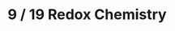# 9 / 19 Redox Chemistry

<Subsubtopic id='9.1.NoS' type='Nature of Science' content='How evidence is used—changes in the definition of oxidation and reduction from one involving specific elements (oxygen and hydrogen), to one involving electron transfer, to one invoking oxidation numbers is a good example of the way that scientists broaden similarities to general principles. (1.9)' />
<Subsubtopic id='9.1.U1' type='Understandings' content='Oxidation and reduction can be considered in terms of oxygen gain/hydrogen loss, electron transfer or change in oxidation number.' />
<Subsubtopic id='9.1.U2' type='Understandings' content='An oxidizing agent is reduced and a reducing agent is oxidized.' />
<Subsubtopic id='9.1.U3' type='Understandings' content='Variable oxidation numbers exist for transition metals and for most main-group' />
<Subsubtopic id='9.1.U4' type='Understandings' content='The activity series ranks metals according to the ease with which they undergo oxidation.' />
<Subsubtopic id='9.1.U5' type='Understandings' content='The Winkler Method can be used to measure biochemical oxygen demand (BOD), used as a measure of the degree of pollution in a water sample.' />
<Subsubtopic id='9.1.AS1' type='Applications and skills' content='Deduction of the oxidation states of an atom in an ion or a compound.' />
<Subsubtopic id='9.1.AS2' type='Applications and skills' content='Deduction of the name of a transition metal compound from a given formula, applying oxidation numbers represented by Roman numerals.' />
<Subsubtopic id='9.1.AS3' type='Applications and skills' content='Identification of the species oxidized and reduced and the oxidizing and reducing agents, in redox reactions.' />
<Subsubtopic id='9.1.AS4' type='Applications and skills' content='Deduction of redox reactions using half-equations in acidic or neutral solutions.' />
<Subsubtopic id='9.1.AS5' type='Applications and skills' content='Deduction of the feasibility of a redox reaction from the activity series or reaction data.' />
<Subsubtopic id='9.1.AS6' type='Applications and skills' content='Solution of a range of redox titration problems.' />
<Subsubtopic id='9.1.AS7' type='Applications and skills' content='Application of the Winkler Method to calculate BOD.' />
<Subsubtopic id='9.1.G1' type='Guidance' content='Oxidation number and oxidation state are often used interchangeably, though IUPAC does formally distinguish between the two terms. Oxidation numbers are represented by Roman numerals according to IUPAC.' />
<Subsubtopic id='9.1.G2' type='Guidance' content='Oxidation states should be represented with the sign given before the number, eg +2 not 2+.' />
<Subsubtopic id='9.1.G3' type='Guidance' content='The oxidation state of hydrogen in metal hydrides (-1) and oxygen in peroxides (-1) should be covered.' />
<Subsubtopic id='9.1.G4' type='Guidance' content='A simple activity series is given in the data booklet in section 25.' />
<Subsubtopic id='9.1.IM1' type='International-mindedness' content='Access to a supply of clean drinking water has been recognized by the United Nations as a fundamental human right, yet it is estimated that over one billion people lack this provision. Disinfection of water supplies commonly uses oxidizing agents such as chlorine or ozone to kill microbial pathogens.' />
<Subsubtopic id='9.1.ToK1' type='Theory of Knowledge' content='Chemistry has developed a systematic language that has resulted in older names becoming obsolete. What has been lost and gained in this process?' />
<Subsubtopic id='9.1.ToK2' type='Theory of Knowledge' content='Oxidation states are useful when explaining redox reactions. Are artificial conversions a useful or valid way of clarifying knowledge?' />
<Subsubtopic id='9.1.Uz1' type='Utilization' content='Aerobic respiration, batteries, solar cells, fuel cells, bleaching by hydrogen peroxide of melanin in hair, household bleach, the browning of food exposed to air, etc.' />
<Subsubtopic id='9.1.Uz2' type='Utilization' content='Driving under the influence of alcohol is a global problem which results in serious road accidents. A redox reaction is the basis of the breathalyser test.' />
<Subsubtopic id='9.1.Uz3' type='Utilization' content='Natural and synthetic antioxidants in food chemistry.' />
<Subsubtopic id='9.1.Uz4' type='Utilization' content='Photochromic lenses.' />
<Subsubtopic id='9.1.Uz5' type='Utilization' content='Corrosion and galvanization.' />
<Subsubtopic id='9.1.Aims1' type='Aims' content='Aim 6: Experiments could include demonstrating the activity series, redox titrations, and using the Winkler method to measure BOD.' />
<Subsubtopic id='9.1.Aims2' type='Aims' content='Aim 8: Oxidizing agents such as chlorine can be used as disinfectants. Use of chlorine as a disinfectant is of concern due to its ability to oxidize other species forming harmful by-products (eg trichloromethane).' />
<Subsubtopic id='9.2.NoS' type='Nature of Science' content='Ethical implications of research—the desire to produce energy can be driven by social needs or profit. (4.5)' />
<Subsubtopic id='9.2.U1' type='Understandings' content='Voltaic cells convert energy from spontaneous, exothermic chemical processes to electrical energy.' />
<Subsubtopic id='9.2.U2' type='Understandings' content='Oxidation occurs at the anode (negative electrode) and reduction occurs at the cathode (positive electrode) in a voltaic cell.' />
<Subsubtopic id='9.2.U3' type='Understandings' content='Electrolytic cells convert electrical energy to chemical energy, by bringing about non-spontaneous processes.' />
<Subsubtopic id='9.2.U4' type='Understandings' content='Oxidation occurs at the anode (positive electrode) and reduction occurs at the cathode (negative electrode) in an electrolytic cell.' />
<Subsubtopic id='9.2.AS1' type='Applications and skills' content='Construction and annotation of both types of electrochemical cells.' />
<Subsubtopic id='9.2.AS2' type='Applications and skills' content='Explanation of how a redox reaction is used to produce electricity in a voltaic cell and how current is conducted in an electrolytic cell.' />
<Subsubtopic id='9.2.AS3' type='Applications and skills' content='Distinction between electron and ion flow in both electrochemical cells.' />
<Subsubtopic id='9.2.AS4' type='Applications and skills' content='Performance of laboratory experiments involving a typical voltaic cell using two metal/metal-ion half-cells.' />
<Subsubtopic id='9.2.AS5' type='Applications and skills' content='Deduction of the products of the electrolysis of a molten salt.' />
<Subsubtopic id='9.2.G1' type='Guidance' content='For voltaic cells, a cell diagram convention should be covered.' />
<Subsubtopic id='9.2.IM1' type='International-mindedness' content='Research in space exploration often centres on energy factors. The basic hydrogen–oxygen fuel cell can be used as an energy source in spacecraft, such as those first engineered by NASA in the USA. The International Space Station is a good example of a multinational project involving the international scientific community.' />
<Subsubtopic id='9.2.ToK1' type='Theory of Knowledge' content='Is energy just an abstract concept used to justify why certain types of changes are always associated with each other? Are concepts such as energy real?' />
<Subsubtopic id='9.2.Uz1' type='Utilization' content='Fuel cells.' />
<Subsubtopic id='9.2.Uz2' type='Utilization' content='Heart pacemakers.' />
<Subsubtopic id='9.2.Aims1' type='Aims' content='Aim 6: Construction of a typical voltaic cell using two metal/metal-ion half-cells.' />
<Subsubtopic id='9.2.Aims2' type='Aims' content='Aim 6: Electrolysis experiments could include that of a molten salt. A video could also be used to show some of these electrolytic processes.' />
<Subsubtopic id='9.2.Aims3' type='Aims' content='Aim 8: Although the hydrogen fuel cell is considered an environmentally friendly, efficient alternative to the internal combustion engine, storage of hydrogen fuel is a major problem. The use of liquid methanol, which can be produced from plants as a carbon neutral fuel (one which does not contribute to the greenhouse effect), in fuel cells has enormous potential. What are the current barriers to the development of fuel cells?' />
<Subsubtopic id='19.1.NoS1' type='Nature of Science' content='Employing quantitative reasoning—electrode potentials and the standard hydrogen electrode. (3.1)' />
<Subsubtopic id='19.1.NoS2' type='Nature of Science' content='Collaboration and ethical implications—scientists have collaborated to work on electrochemical cell technologies and have to consider the environmental and ethical implications of using fuel cells and microbial fuel cells. (4.5)' />
<Subsubtopic id='19.1.U1' type='Understandings' content='A voltaic cell generates an electromotive force (EMF) resulting in the movement of electrons from the anode (negative electrode) to the cathode (positive electrode) via the external circuit. The EMF is termed the cell potential (Eº).' />
<Subsubtopic id='19.1.U2' type='Understandings' content='The standard hydrogen electrode (SHE) consists of an inert platinum electrode in contact with 1 mol dm-3 hydrogen ion and hydrogen gas at 100 kPa and 298 K. The standard electrode potential (Eº) is the potential (voltage) of the reduction half-equation under standard conditions measured relative to the SHE. Solute concentration is 1 mol dm-3 or 100 kPa for gases. Eº of the SHE is 0 V.' />
<Subsubtopic id='19.1.U3' type='Understandings' content='When aqueous solutions are electrolysed, water can be oxidized to oxygen at the anode and reduced to hydrogen at the cathode' />
<Subsubtopic id='19.1.U4' type='Understandings' content='∆Gº = -nFEº. When Eº is positive, ∆Gº is negative indicative of a spontaneous process. When Eº is negative, ∆Gº is positive indicative of a non-spontaneous process. When Eº is 0, then ∆Gº is 0.' />
<Subsubtopic id='19.1.U5' type='Understandings' content='Current, duration of electrolysis and charge on the ion affect the amount of product formed at the electrodes during electrolysis.' />
<Subsubtopic id='19.1.U6' type='Understandings' content='Electroplating involves the electrolytic coating of an object with a metallic thin layer.' />
<Subsubtopic id='19.1.AS1' type='Applications and skills' content='Calculation of cell potentials using standard electrode potentials.' />
<Subsubtopic id='19.1.AS2' type='Applications and skills' content='Prediction of whether a reaction is spontaneous or not using Eº values' />
<Subsubtopic id='19.1.AS3' type='Applications and skills' content='Determination of standard free-energy changes (∆Gº) using standard electrode potentials.' />
<Subsubtopic id='19.1.AS4' type='Applications and skills' content='Explanation of the products formed during the electrolysis of aqueous solutions' />
<Subsubtopic id='19.1.AS5' type='Applications and skills' content='Perform lab experiments that could include single replacement reactions in aqueous solutions.' />
<Subsubtopic id='19.1.AS6' type='Applications and skills' content='Determination of the relative amounts of products formed during electrolytic processes.' />
<Subsubtopic id='19.1.AS7' type='Applications and skills' content='Explanation of the process of electroplating.' />
<Subsubtopic id='19.1.G1' type='Guidance' content='Electrolytic processes to be covered in theory should include the electrolysis of aqueous solutions (eg sodium chloride, copper(II) sulfate etc) and water using both inert platinum or graphite electrodes and copper electrodes. Explanations should refer to Eº values, nature of the electrode and concentration of the electrolyte.' />
<Subsubtopic id='19.1.G2' type='Guidance' content='∆G° = −nFE° is given in the data booklet in section 1.' />
<Subsubtopic id='19.1.G3' type='Guidance' content='Faraday’s constant = 96 500 C mol-1 is given in the data booklet in section 2' />
<Subsubtopic id='19.1.G4' type='Guidance' content='The term “cells in series” should be understood' />
<Subsubtopic id='19.1.IM1' type='International-mindedness' content='Many electrochemical cells can act as energy sources alleviating the world’s energy problems but some cells such as super-efficient microbial fuel cells (MFCs) (also termed biological fuel cells) can contribute to clean-up of the environment. How do national governments and the international community decide on research priorities for funding purposes?' />
<Subsubtopic id='19.1.ToK1' type='Theory of Knowledge' content='The SHE is an example of an arbitrary reference. Would our scientific knowledge be the same if we chose different references?' />
<Subsubtopic id='19.1.Uz1' type='Utilization' content='Electroplating.' />
<Subsubtopic id='19.1.Uz2' type='Utilization' content='Electrochemical processes in dentistry' />
<Subsubtopic id='19.1.Uz3' type='Utilization' content='Rusting of metals.' />
<Subsubtopic id='19.1.Aims1' type='Aims' content='Aim 8: Biological fuel cells can produce electrical energy to power electrical devices, houses, factories etc. They can assist in environmental clean-up. Microbial fuel cells (MFCs) powered by microbes in sewage can clean up sewage which may result in cost-free waste water treatment.' />